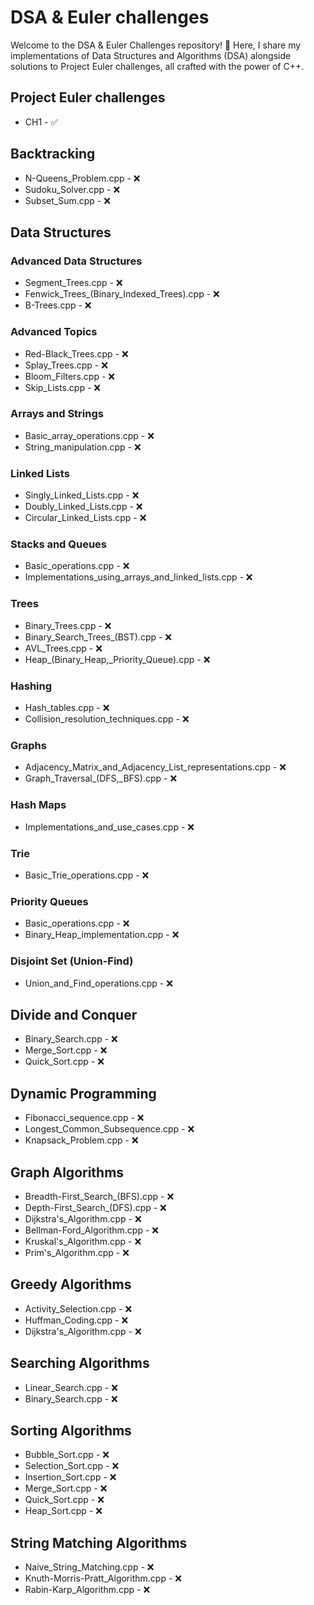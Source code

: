 # DSA & Euler challenges

Welcome to the DSA & Euler Challenges repository! 🚀 Here, I share my implementations of Data Structures and Algorithms (DSA) alongside solutions to Project Euler challenges, all crafted with the power of C++.

## Project Euler challenges
  - CH1 - ✅

## Backtracking

  - N-Queens_Problem.cpp - ❌ 
  - Sudoku_Solver.cpp - ❌ 
  - Subset_Sum.cpp - ❌ 

## Data Structures

### Advanced Data Structures

  - Segment_Trees.cpp - ❌ 
  - Fenwick_Trees_(Binary_Indexed_Trees).cpp - ❌ 
  - B-Trees.cpp - ❌ 
### Advanced Topics

  - Red-Black_Trees.cpp - ❌ 
  - Splay_Trees.cpp - ❌ 
  - Bloom_Filters.cpp - ❌ 
  - Skip_Lists.cpp - ❌ 

### Arrays and Strings

  - Basic_array_operations.cpp - ❌ 
  - String_manipulation.cpp - ❌ 
### Linked Lists

  - Singly_Linked_Lists.cpp - ❌ 
  - Doubly_Linked_Lists.cpp - ❌ 
  - Circular_Linked_Lists.cpp - ❌ 
### Stacks and Queues

  - Basic_operations.cpp - ❌ 
  - Implementations_using_arrays_and_linked_lists.cpp - ❌ 
### Trees

  - Binary_Trees.cpp - ❌ 
  - Binary_Search_Trees_(BST).cpp - ❌ 
  - AVL_Trees.cpp - ❌ 
  - Heap_(Binary_Heap,_Priority_Queue).cpp - ❌ 
### Hashing

  - Hash_tables.cpp - ❌ 
  - Collision_resolution_techniques.cpp - ❌ 
### Graphs

  - Adjacency_Matrix_and_Adjacency_List_representations.cpp - ❌ 
  - Graph_Traversal_(DFS,_BFS).cpp - ❌ 
### Hash Maps

  - Implementations_and_use_cases.cpp - ❌ 
### Trie

  - Basic_Trie_operations.cpp - ❌ 
### Priority Queues

  - Basic_operations.cpp - ❌ 
  - Binary_Heap_implementation.cpp - ❌ 
### Disjoint Set (Union-Find)

  - Union_and_Find_operations.cpp - ❌ 

## Divide and Conquer

  - Binary_Search.cpp - ❌ 
  - Merge_Sort.cpp - ❌ 
  - Quick_Sort.cpp - ❌ 

## Dynamic Programming

  - Fibonacci_sequence.cpp - ❌ 
  - Longest_Common_Subsequence.cpp - ❌ 
  - Knapsack_Problem.cpp - ❌ 

## Graph Algorithms

  - Breadth-First_Search_(BFS).cpp - ❌ 
  - Depth-First_Search_(DFS).cpp - ❌ 
  - Dijkstra's_Algorithm.cpp - ❌ 
  - Bellman-Ford_Algorithm.cpp - ❌ 
  - Kruskal's_Algorithm.cpp - ❌ 
  - Prim's_Algorithm.cpp - ❌ 

## Greedy Algorithms

  - Activity_Selection.cpp - ❌ 
  - Huffman_Coding.cpp - ❌ 
  - Dijkstra's_Algorithm.cpp - ❌ 

## Searching Algorithms

  - Linear_Search.cpp - ❌ 
  - Binary_Search.cpp - ❌ 

## Sorting Algorithms

  - Bubble_Sort.cpp - ❌ 
  - Selection_Sort.cpp - ❌ 
  - Insertion_Sort.cpp - ❌ 
  - Merge_Sort.cpp - ❌ 
  - Quick_Sort.cpp - ❌ 
  - Heap_Sort.cpp - ❌ 

## String Matching Algorithms

  - Naive_String_Matching.cpp - ❌ 
  - Knuth-Morris-Pratt_Algorithm.cpp - ❌ 
  - Rabin-Karp_Algorithm.cpp - ❌ 
